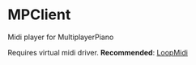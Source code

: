 # MPClient
 Midi player for MultiplayerPiano

Requires virtual midi driver.
**Recommended**: [LoopMidi](http://www.tobias-erichsen.de/software/loopmidi.html)
